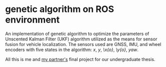 <h1>genetic algorithm on ROS environment </h1>

An implementation of genetic algorithm to optimize the parameters of Unscented Kalman Filter (UKF) algorithm utilized as the means for sensor fusion for vehicle localization.
The sensors used are GNSS, IMU, and wheel encoders with five states in the algorithm: _x_, _y_, _\x{o}_, _\y{o}_, _yaw_.

All this is me and [my partner's](https://github.com/anzulfa) final project for our undergraduate thesis.
